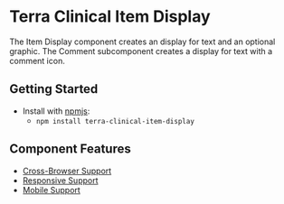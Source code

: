 # Terra Clinical Item Display

The Item Display component creates an display for text and an optional graphic. The Comment subcomponent creates a display for text with a comment icon.

## Getting Started

- Install with [npmjs](https://www.npmjs.com):
  - `npm install terra-clinical-item-display`

## Component Features
* [Cross-Browser Support](https://github.com/cerner/terra-core/wiki/Component-Features#cross-browser-support)
* [Responsive Support](https://github.com/cerner/terra-core/wiki/Component-Features#responsive-support)
* [Mobile Support](https://github.com/cerner/terra-core/wiki/Component-Features#mobile-support)
